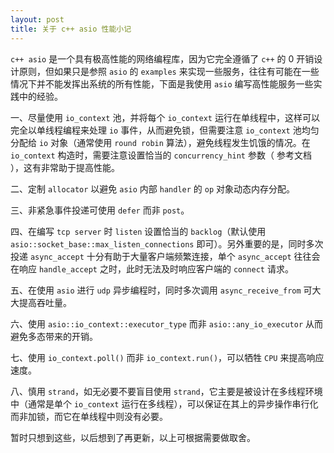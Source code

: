 ```yaml
---
layout: post
title: 关于 c++ asio 性能小记
---
```


`c++ asio` 是一个具有极高性能的网络编程库，因为它完全遵循了 `c++` 的 0 开销设计原则，但如果只是参照 `asio` 的 `examples` 来实现一些服务，往往有可能在一些情况下并不能发挥出系统的所有性能，下面是我使用 `asio` 编写高性能服务一些实践中的经验。

一、尽量使用 `io_context` 池，并将每个 `io_context` 运行在单线程中，这样可以完全以单线程编程来处理 `io` 事件，从而避免锁，但需要注意 `io_context` 池均匀分配给 `io` 对象（通常使用 `round robin` 算法），避免线程发生饥饿的情况。在 `io_context` 构造时，需要注意设置恰当的 `concurrency_hint` 参数（ 参考文档 ），这有非常助于提高性能。

二、定制 `allocator` 以避免 `asio` 内部 `handler` 的 `op` 对象动态内存分配。

三、非紧急事件投递可使用 `defer` 而非 `post`。

四、在编写 `tcp server` 时 `listen` 设置恰当的 `backlog`（默认使用 `asio::socket_base::max_listen_connections` 即可）。另外重要的是，同时多次投递 `async_accept` 十分有助于大量客户端频繁连接，单个 `async_accept` 往往会在响应 `handle_accept` 之时，此时无法及时响应客户端的 `connect` 请求。

五、在使用 `asio` 进行 `udp` 异步编程时，同时多次调用 `async_receive_from` 可大大提高吞吐量。

六、使用 `asio::io_context::executor_type` 而非 `asio::any_io_executor` 从而避免多态带来的开销。

七、使用 `io_context.poll()` 而非 `io_context.run()`，可以牺牲 `CPU` 来提高响应速度。

八、慎用 `strand`，如无必要不要盲目使用 `strand`，它主要是被设计在多线程环境中（通常是单个 `io_context` 运行在多线程），可以保证在其上的异步操作串行化而非加锁，而它在单线程中则没有必要。


暂时只想到这些，以后想到了再更新，以上可根据需要做取舍。

